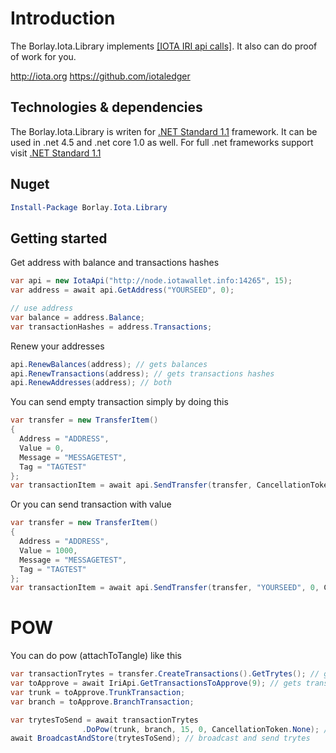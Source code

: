 # Introduction

The Borlay.Iota.Library implements [[IOTA IRI api calls]](https://github.com/iotaledger/wiki/blob/master/api-proposal.md).
It also can do proof of work for you.

http://iota.org
https://github.com/iotaledger

## Technologies & dependencies

The Borlay.Iota.Library is writen for [.NET Standard 1.1](https://docs.microsoft.com/en-us/dotnet/standard/net-standard) framework. It can be used in .net 4.5 and .net core 1.0 as well. For full .net frameworks support visit [.NET Standard 1.1](https://docs.microsoft.com/en-us/dotnet/standard/net-standard)


## Nuget

```PowerShell
Install-Package Borlay.Iota.Library
```

## Getting started

Get address with balance and transactions hashes
```cs
var api = new IotaApi("http://node.iotawallet.info:14265", 15);
var address = await api.GetAddress("YOURSEED", 0);

// use address
var balance = address.Balance;
var transactionHashes = address.Transactions;
```

 Renew your addresses
 ```cs
api.RenewBalances(address); // gets balances
api.RenewTransactions(address); // gets transactions hashes
api.RenewAddresses(address); // both
```

You can send empty transaction simply by doing this
```cs
var transfer = new TransferItem()
{
  Address = "ADDRESS",
  Value = 0,
  Message = "MESSAGETEST",
  Tag = "TAGTEST"
};
var transactionItem = await api.SendTransfer(transfer, CancellationToken.None);
```

Or you can send transaction with value
```cs
var transfer = new TransferItem()
{
  Address = "ADDRESS",
  Value = 1000,
  Message = "MESSAGETEST",
  Tag = "TAGTEST"
};
var transactionItem = await api.SendTransfer(transfer, "YOURSEED", 0, CancellationToken.None);
```

# POW

You can do pow (attachToTangle) like this
```cs
var transactionTrytes = transfer.CreateTransactions().GetTrytes(); // gets transactions from transfer and then trytes
var toApprove = await IriApi.GetTransactionsToApprove(9); // gets transactions to approve
var trunk = toApprove.TrunkTransaction;
var branch = toApprove.BranchTransaction;

var trytesToSend = await transactionTrytes
                .DoPow(trunk, branch, 15, 0, CancellationToken.None); // do pow
await BroadcastAndStore(trytesToSend); // broadcast and send trytes
```
